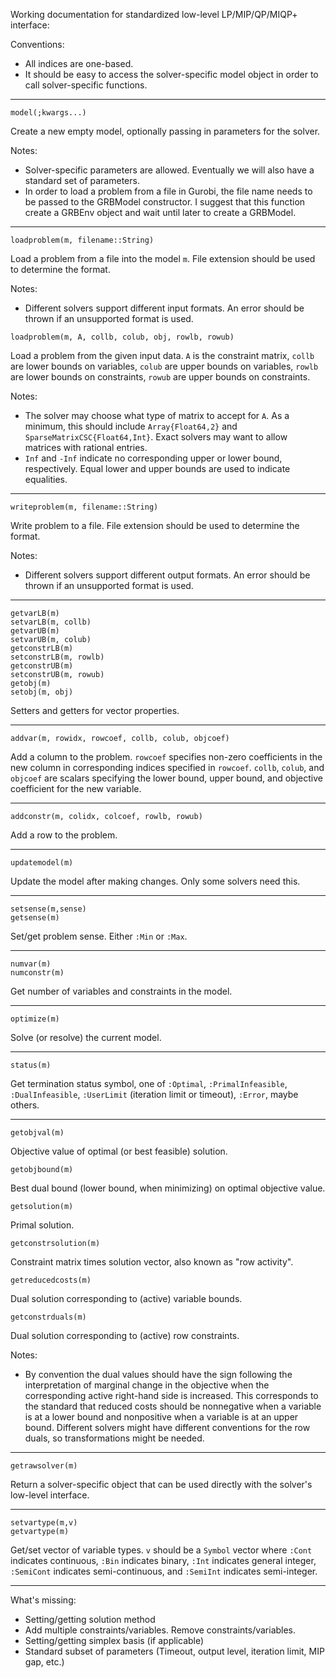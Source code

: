 Working documentation for standardized low-level LP/MIP/QP/MIQP+ interface:

Conventions:
- All indices are one-based.
- It should be easy to access the solver-specific model object in order to call solver-specific functions.

---

```
model(;kwargs...)
```

Create a new empty model, optionally passing in parameters for the solver.

Notes:
- Solver-specific parameters are allowed. Eventually we will also have a standard set of parameters.
- In order to load a problem from a file in Gurobi, the file name needs to be passed to the GRBModel constructor. I suggest that this function create a GRBEnv object and wait until later to create a GRBModel.

---

```
loadproblem(m, filename::String)
```

Load a problem from a file into the model ``m``. File extension should be used to determine the format.

Notes:
- Different solvers support different input formats. An error should be thrown if an unsupported format is used.

```
loadproblem(m, A, collb, colub, obj, rowlb, rowub)
```

Load a problem from the given input data. ``A`` is the constraint matrix, ``collb`` are lower bounds on variables, ``colub`` are upper bounds on variables, ``rowlb`` are lower bounds on constraints, ``rowub`` are upper bounds on constraints.

Notes:
- The solver may choose what type of matrix to accept for ``A``. As a minimum, this should include ``Array{Float64,2}`` and ``SparseMatrixCSC{Float64,Int}``. Exact solvers may want to allow matrices with rational entries.
- ``Inf`` and ``-Inf`` indicate no corresponding upper or lower bound, respectively. Equal lower and upper bounds are used to indicate equalities.

---

```
writeproblem(m, filename::String)
```

Write problem to a file. File extension should be used to determine the format.

Notes:
- Different solvers support different output formats. An error should be thrown if an unsupported format is used.

---

```
getvarLB(m)
setvarLB(m, collb)
getvarUB(m)
setvarUB(m, colub)
getconstrLB(m)
setconstrLB(m, rowlb)
getconstrUB(m)
setconstrUB(m, rowub)
getobj(m)
setobj(m, obj)
```

Setters and getters for vector properties.

---

```
addvar(m, rowidx, rowcoef, collb, colub, objcoef)
```

Add a column to the problem.  ``rowcoef`` specifies non-zero coefficients in the new column in corresponding indices specified in ``rowcoef``. ``collb``, ``colub``, and ``objcoef`` are scalars specifying the lower bound, upper bound, and objective coefficient for the new variable.

---

```
addconstr(m, colidx, colcoef, rowlb, rowub)
```

Add a row to the problem.

---

```
updatemodel(m)
```

Update the model after making changes. Only some solvers need this.

---

```
setsense(m,sense)
getsense(m)
```
Set/get problem sense. Either ``:Min`` or ``:Max``.

---

```
numvar(m)
numconstr(m)
```

Get number of variables and constraints in the model.

---

```
optimize(m)
```

Solve (or resolve) the current model.

---

```
status(m)
```

Get termination status symbol, one of ``:Optimal``, ``:PrimalInfeasible``, ``:DualInfeasible``, ``:UserLimit`` (iteration limit or timeout), ``:Error``, maybe others.

---

```
getobjval(m)
```

Objective value of optimal (or best feasible) solution. 

```
getobjbound(m)
```

Best dual bound (lower bound, when minimizing) on optimal objective value.

```
getsolution(m)
```

Primal solution.

```
getconstrsolution(m)
```

Constraint matrix times solution vector, also known as "row activity".

```
getreducedcosts(m)
```

Dual solution corresponding to (active) variable bounds.

```
getconstrduals(m)
```

Dual solution corresponding to (active) row constraints.

Notes:
- By convention the dual values should have the sign following the interpretation of marginal change in the objective when the corresponding active right-hand side is increased. This corresponds to the standard that reduced costs should be nonnegative when a variable is at a lower bound and nonpositive when a variable is at an upper bound. Different solvers might have different conventions for the row duals, so transformations might be needed.

---

```
getrawsolver(m)
```

Return a solver-specific object that can be used directly with the solver's low-level interface.

---

```
setvartype(m,v)
getvartype(m)
```

Get/set vector of variable types. ``v`` should be a ``Symbol`` vector where ``:Cont`` indicates continuous, ``:Bin`` indicates binary, ``:Int`` indicates general integer, ``:SemiCont`` indicates semi-continuous, and ``:SemiInt`` indicates semi-integer.

---


What's missing:
- Setting/getting solution method
- Add multiple constraints/variables. Remove constraints/variables.
- Setting/getting simplex basis (if applicable)
- Standard subset of parameters (Timeout, output level, iteration limit, MIP gap, etc.)
